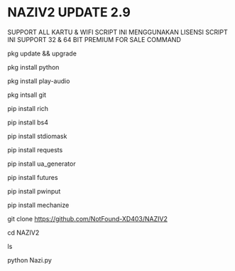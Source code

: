 # NAZIV2 UPDATE 2.9
SUPPORT ALL KARTU & WIFI
SCRIPT INI MENGGUNAKAN LISENSI 
SCRIPT INI SUPPORT 32 & 64 BIT 
PREMIUM FOR SALE
COMMAND

pkg update && upgrade

pkg install python

pkg install play-audio

pkg intsall git

pip install rich

pip install bs4

pip install stdiomask

pip install requests

pip install ua_generator

pip install futures

pip install pwinput

pip install mechanize

git clone https://github.com/NotFound-XD403/NAZIV2

cd NAZIV2

ls

python Nazi.py
